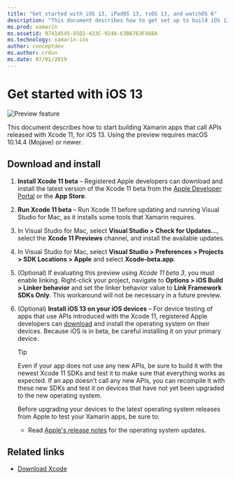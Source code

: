 ```yaml
---
title: "Get started with iOS 13, iPadOS 13, tvOS 13, and watchOS 6"
description: "This document describes how to get set up to build iOS 13, iPadOS 13, tvOS 13, and watchOS 6 apps with Xamarin. It discusses how to download Xcode 11 and update Visual Studio for Mac and Visual Studio 2019."
ms.prod: xamarin
ms.assetid: 97414545-85D2-433C-9246-63B6763F488A
ms.technology: xamarin-ios
author: conceptdev
ms.author: crdun
ms.date: 07/01/2019
---
```

# Get started with iOS 13

![Preview feature](~/media/shared/preview.png)

This document describes how to start building Xamarin apps that call
APIs released with Xcode 11, for iOS 13. Using the preview requires macOS 10.14.4 (Mojave) or newer.

## Download and install

1. **Install Xcode 11 beta** –
   Registered Apple developers can download and install the latest version
   of the Xcode 11 beta from the
   [Apple Developer Portal](https://developer.apple.com/download/) or the **App Store**.

2. **Run Xcode 11 beta** – Run Xcode 11 before updating and running Visual
   Studio for Mac, as it installs some tools that Xamarin requires.

3. In Visual Studio for Mac, select **Visual Studio > Check for Updates...**, 
   select the **Xcode 11 Previews** channel, and install the available updates.

4. In Visual Studio for Mac, select **Visual Studio > Preferences > Projects > SDK Locations > Apple** and select **Xcode-beta.app**.

5. (Optional) If evaluating this preview using _Xcode 11 beta 3_, you must enable linking. Right-click your project, navigate to **Options > iOS Build > Linker behavior** and set the linker behavior value to **Link Framework SDKs Only**. This workaround will not be necessary in a future preview.

6. (Optional) **Install iOS 13 on your iOS devices** – For device testing of apps that use APIs introduced with the Xcode 11,
   registered Apple developers can [download](https://developer.apple.com/download)
   and install the operating system on their devices. Because iOS is in beta, be careful installing it on your primary device.

   > [!TIP]
   > Even if your app does not use any new APIs, be sure to build it with
   > the newest Xcode 11 SDKs and test it to make sure that everything works
   > as expected. If an app doesn't call any new APIs, you can recompile it
   > with these new SDKs and test it on devices that have not yet been
   > upgraded to the new operating system.
   >
   > Before upgrading your devices to the latest operating system releases
   > from Apple to test your Xamarin apps, be sure to:
   >
   > - Read [Apple's release notes](https://developer.apple.com/download/)
   >   for the operating system updates.

## Related links

- [Download Xcode](https://developer.apple.com/download/)
